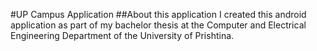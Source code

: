 #UP Campus Application
##About this application
I created this android application as part of my bachelor thesis at the Computer and Electrical Engineering Department of the University of Prishtina.